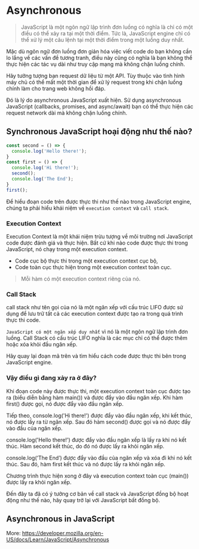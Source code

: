 # Asynchronous 

> JavaScript là một ngôn ngữ lập trình đơn luồng có nghĩa là chỉ có một điều có thể xảy ra tại một thời điểm. Tức là, JavaScript engine chỉ có thể xử lý một câu lệnh tại một thời điểm trong một luồng duy nhất.

Mặc dù ngôn ngữ đơn luồng đơn giản hóa việc viết code do bạn không cần lo lắng về các vấn đề tương tranh, điều này cũng có nghĩa là bạn không thể thực hiện các tác vụ dài như truy cập mạng mà không chặn luồng chính.

Hãy tưởng tượng bạn request dữ liệu từ một API. Tùy thuộc vào tình hình máy chủ có thể mất một thời gian để xử lý request trong khi chặn luồng chính làm cho trang web không hồi đáp.

Đó là lý do asynchronous JavaScript xuất hiện. Sử dụng asynchronous JavaScript (callbacks, promises, and async/await) bạn có thể thực hiện các request network dài mà không chặn luồng chính.

## Synchronous JavaScript hoại động như thế nào?

```js
const second = () => {
  console.log('Hello there!');
}
const first = () => {
  console.log('Hi there!');
  second();
  console.log('The End');
}
first();
```

Để hiểu đoạn code trên được thực thi như thế nào trong JavaScript engine, chúng ta phải hiểu khái niệm về `execution context` và `call stack`.

### Execution Context

Execution Context là một khái niệm trừu tượng về môi trường nơi JavaScript code được đánh giá và thực hiện. Bất cứ khi nào code được thực thi trong JavaScript, nó chạy trong một execution context.

- Code cục bộ thực thi trong một execution context cục bộ, 
- Code toàn cục thực hiện trong một execution context toàn cục. 
> Mỗi hàm có một execution context riêng của nó.

### Call Stack

call stack như tên gọi của nó là một ngăn xếp với cấu trúc LIFO được sử dụng để lưu trữ tất cả các execution context được tạo ra trong quá trình thực thi code.

`JavaScript có một ngăn xếp duy nhất` vì nó là một ngôn ngữ lập trình đơn luồng. Call Stack có cấu trúc LIFO nghĩa là các mục chỉ có thể được thêm hoặc xóa khỏi đầu ngăn xếp.

Hãy quay lại đoạn mã trên và tìm hiểu cách code được thực thi bên trong JavaScript engine.

### Vậy điều gì đang xảy ra ở đây?

Khi đoạn code này được thực thi, một execution context toàn cục được tạo ra (biểu diễn bằng hàm main()) và được đẩy vào đầu ngăn xếp. Khi hàm first() được gọi, nó được đẩy vào đầu ngăn xếp.

Tiếp theo, console.log('Hi there!') được đẩy vào đầu ngăn xếp, khi kết thúc, nó được lấy ra từ ngăn xếp. Sau đó hàm second() được gọi và nó được đẩy vào đầu của ngăn xếp.

console.log('Hello there!') được đẩy vào đầu ngăn xếp là lấy ra khi nó kết thúc. Hàm second kết thúc, do đó nó được lấy ra khỏi ngăn xếp.

console.log(‘The End’) được đẩy vào đầu của ngăn xếp và xóa đi khi nó kết thúc. Sau đó, hàm first kết thúc và nó được lấy ra khỏi ngăn xếp.

Chương trình thực hiện xong ở đây và execution context toàn cục (main()) được lấy ra khỏi ngăn xếp.

Đến đây ta đã có ý tưởng cơ bản về call stack và JavaScript đồng bộ hoạt động như thế nào, hãy quay trở lại với JavaScript bất đồng bộ.

## Asynchronous in JavaScript
More: <https://developer.mozilla.org/en-US/docs/Learn/JavaScript/Asynchronous>